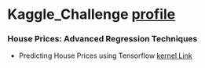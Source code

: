 # Kaggle_Challenge [profile](https://www.kaggle.com/thisisjisu)

### House Prices: Advanced Regression Techniques
- Predicting House Prices using Tensorflow [kernel Link](https://www.kaggle.com/thisisjisu/predicting-house-prices-using-tensorflow)

